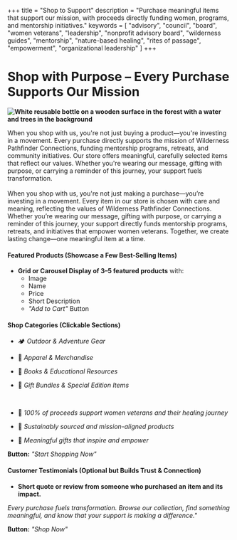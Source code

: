 +++
title = "Shop to Support"
description = "Purchase meaningful items that support our mission, with proceeds directly funding women, programs, and mentorship initiatives."
keywords = [
  "advisory",
  "council",
  "board",
  "women veterans",
  "leadership",
  "nonprofit advisory board",
  "wilderness guides",
  "mentorship",
  "nature-based healing",
  "rites of passage",
  "empowerment",
  "organizational leadership"
]
+++
# Shop with Purpose – Every Purchase Supports Our Mission

**![White reusable bottle on a wooden surface in the forest with a water and trees in the background](/uploads/vecteezy-white-blank-bottle-mockup-with-natural-theme-background-ai-31691475.jpg "A beautiful display of featured products, possibly with women in nature wearing or using the items.")**

When you shop with us, you're not just buying a product—you're investing in a movement. Every purchase directly supports the mission of Wilderness Pathfinder Connections, funding mentorship programs, retreats, and community initiatives. Our store offers meaningful, carefully selected items that reflect our values. Whether you're wearing our message, gifting with purpose, or carrying a reminder of this journey, your support fuels transformation.<br><br>When you shop with us, you're not just making a purchase—you’re investing in a movement. Every item in our store is chosen with care and meaning, reflecting the values of Wilderness Pathfinder Connections. Whether you’re wearing our message, gifting with purpose, or carrying a reminder of this journey, your support directly funds mentorship programs, retreats, and initiatives that empower women veterans. Together, we create lasting change—one meaningful item at a time.

#### **Featured Products (Showcase a Few Best-Selling Items)**

* **Grid or Carousel Display of 3–5 featured products** with:
  * Image
  * Name
  * Price
  * Short Description
  * *"Add to Cart"* Button

#### **Shop Categories (Clickable Sections)**

* 🏕️ *Outdoor & Adventure Gear*
* 👕 *Apparel & Merchandise*
* 📖 *Books & Educational Resources*
* 🎁 *Gift Bundles & Special Edition Items*

  &nbsp;

* 💖 *100% of proceeds support women veterans and their healing journey*
* 🌱 *Sustainably sourced and mission-aligned products*
* 🎁 *Meaningful gifts that inspire and empower*

**Button:** *"Start Shopping Now"*

#### **Customer Testimonials (Optional but Builds Trust & Connection)**

* **Short quote or review from someone who purchased an item and its impact.**

*Every purchase fuels transformation. Browse our collection, find something meaningful, and know that your support is making a difference."*

**Button:** *"Shop Now"*